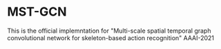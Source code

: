 # MST-GCN
This is the official implemntation for "Multi-scale spatial temporal graph convolutional network for skeleton-based action recognition" AAAI-2021
